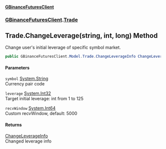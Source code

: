 #### [GBinanceFuturesClient](./index.md 'index')
### [GBinanceFuturesClient](./GBinanceFuturesClient.md 'GBinanceFuturesClient').[Trade](./GBinanceFuturesClient-Trade.md 'GBinanceFuturesClient.Trade')
## Trade.ChangeLeverage(string, int, long) Method
Change user's initial leverage of specific symbol market.  
```csharp
public GBinanceFuturesClient.Model.Trade.ChangeLeverageInfo ChangeLeverage(string symbol, int leverage, long recvWindow=5000L);
```
#### Parameters
<a name='GBinanceFuturesClient-Trade-ChangeLeverage(string_int_long)-symbol'></a>
`symbol` [System.String](https://docs.microsoft.com/en-us/dotnet/api/System.String 'System.String')  
Currency pair code  
  
<a name='GBinanceFuturesClient-Trade-ChangeLeverage(string_int_long)-leverage'></a>
`leverage` [System.Int32](https://docs.microsoft.com/en-us/dotnet/api/System.Int32 'System.Int32')  
Target initial leverage: int from 1 to 125  
  
<a name='GBinanceFuturesClient-Trade-ChangeLeverage(string_int_long)-recvWindow'></a>
`recvWindow` [System.Int64](https://docs.microsoft.com/en-us/dotnet/api/System.Int64 'System.Int64')  
Custom recvWindow, default: 5000  
  
#### Returns
[ChangeLeverageInfo](./GBinanceFuturesClient-Model-Trade-ChangeLeverageInfo.md 'GBinanceFuturesClient.Model.Trade.ChangeLeverageInfo')  
Changed leverage info  
